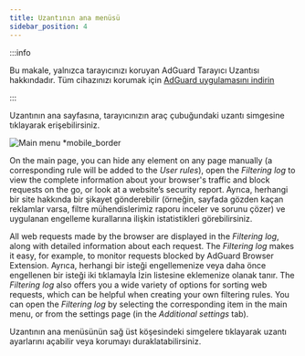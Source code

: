 ```yaml
---
title: Uzantının ana menüsü
sidebar_position: 4
---
```


:::info

Bu makale, yalnızca tarayıcınızı koruyan AdGuard Tarayıcı Uzantısı hakkındadır. Tüm cihazınızı korumak için [AdGuard uygulamasını indirin](https://agrd.io/download-kb-adblock)

:::

Uzantının ana sayfasına, tarayıcınızın araç çubuğundaki uzantı simgesine tıklayarak erişebilirsiniz.

![Main menu \*mobile\_border](https://cdn.adtidy.org/content/Kb/ad_blocker/browser_extension/ad_blocker_browser_extension_main.png)

On the main page, you can hide any element on any page manually (a corresponding rule will be added to the _User rules_), open the _Filtering log_ to view the complete information about your browser's traffic and block requests on the go, or look at a website’s security report. Ayrıca, herhangi bir site hakkında bir şikayet gönderebilir (örneğin, sayfada gözden kaçan reklamlar varsa, filtre mühendislerimiz raporu inceler ve sorunu çözer) ve uygulanan engelleme kurallarına ilişkin istatistikleri görebilirsiniz.

All web requests made by the browser are displayed in the _Filtering log_, along with detailed information about each request. The _Filtering log_ makes it easy, for example, to monitor requests blocked by AdGuard Browser Extension. Ayrıca, herhangi bir isteği engellemenize veya daha önce engellenen bir isteği iki tıklamayla İzin listesine eklemenize olanak tanır. The _Filtering log_ also offers you a wide variety of options for sorting web requests, which can be helpful when creating your own filtering rules. You can open the _Filtering log_ by selecting the corresponding item in the main menu, or from the settings page (in the _Additional settings_ tab).

Uzantının ana menüsünün sağ üst köşesindeki simgelere tıklayarak uzantı ayarlarını açabilir veya korumayı duraklatabilirsiniz.
